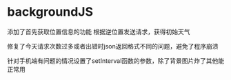 # backgroundJS
添加了首先获取位置信息的功能
根据逆位置发送请求，获得初始天气

修复了今天请求次数过多或者出错时json返回格式不同的问题，避免了程序崩溃

针对手机端有问题的情况设置了setInterval函数的参数，除了背景图片炸了其他能正常用